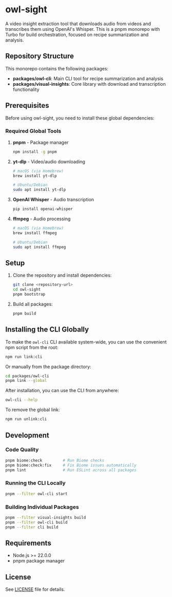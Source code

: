 # owl-sight

A video insight extraction tool that downloads audio from videos and transcribes them using OpenAI's Whisper. This is a pnpm monorepo with Turbo for build orchestration, focused on recipe summarization and analysis.

## Repository Structure

This monorepo contains the following packages:

- **packages/owl-cli**: Main CLI tool for recipe summarization and analysis
- **packages/visual-insights**: Core library with download and transcription functionality

## Prerequisites

Before using owl-sight, you need to install these global dependencies:

### Required Global Tools

1. **pnpm** - Package manager
   ```bash
   npm install -g pnpm
   ```

2. **yt-dlp** - Video/audio downloading
   ```bash
   # macOS (via Homebrew)
   brew install yt-dlp

   # Ubuntu/Debian
   sudo apt install yt-dlp
   ```

3. **OpenAI Whisper** - Audio transcription
   ```bash
   pip install openai-whisper
   ```

4. **ffmpeg** - Audio processing
   ```bash
   # macOS (via Homebrew)
   brew install ffmpeg

   # Ubuntu/Debian
   sudo apt install ffmpeg
   ```

## Setup

1. Clone the repository and install dependencies:
   ```bash
   git clone <repository-url>
   cd owl-sight
   pnpm bootstrap
   ```

2. Build all packages:
   ```bash
   pnpm build
   ```

## Installing the CLI Globally

To make the `owl-cli` CLI available system-wide, you can use the convenient npm script from the root:

```bash
npm run link:cli
```

Or manually from the package directory:

```bash
cd packages/owl-cli
pnpm link --global
```

After installation, you can use the CLI from anywhere:

```bash
owl-cli --help
```

To remove the global link:

```bash
npm run unlink:cli
```

## Development

### Code Quality

```bash
pnpm biome:check         # Run Biome checks
pnpm biome:check:fix     # Fix Biome issues automatically
pnpm lint                # Run ESLint across all packages
```

### Running the CLI Locally

```bash
pnpm --filter owl-cli start
```

### Building Individual Packages

```bash
pnpm --filter visual-insights build
pnpm --filter owl-cli build
pnpm --filter cli build
```

## Requirements

- Node.js >= 22.0.0
- pnpm package manager

## License

See [LICENSE](LICENSE) file for details.
